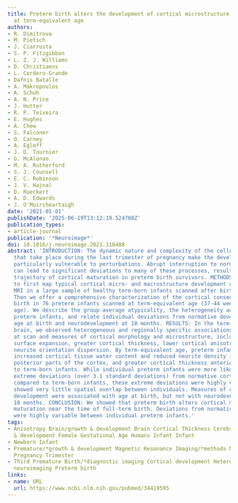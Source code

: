 ```yaml
---
title: Preterm birth alters the development of cortical microstructure and morphology
  at term-equivalent age
authors:
- R. Dimitrova
- M. Pietsch
- J. Ciarrusta
- S. P. Fitzgibbon
- L. Z. J. Williams
- D. Christiaens
- L. Cordero-Grande
- Dafnis Batalle
- A. Makropoulos
- A. Schuh
- A. N. Price
- J. Hutter
- R. P. Teixeira
- E. Hughes
- A. Chew
- S. Falconer
- O. Carney
- A. Egloff
- J. D. Tournier
- G. McAlonan
- M. A. Rutherford
- S. J. Counsell
- E. C. Robinson
- J. V. Hajnal
- D. Rueckert
- A. D. Edwards
- J. O'Muircheartaigh
date: '2021-01-01'
publishDate: '2025-06-19T13:12:19.524708Z'
publication_types:
- article-journal
publication: '*Neuroimage*'
doi: 10.1016/j.neuroimage.2021.118488
abstract: 'INTRODUCTION: The dynamic nature and complexity of the cellular events
  that take place during the last trimester of pregnancy make the developing cortex
  particularly vulnerable to perturbations. Abrupt interruption to normal gestation
  can lead to significant deviations to many of these processes, resulting in atypical
  trajectory of cortical maturation in preterm birth survivors. METHODS: We sought
  to first map typical cortical micro- and macrostructure development using invivo
  MRI in a large sample of healthy term-born infants scanned after birth (n = 259).
  Then we offer a comprehensive characterization of the cortical consequences of preterm
  birth in 76 preterm infants scanned at term-equivalent age (37-44 weeks postmenstrual
  age). We describe the group-average atypicality, the heterogeneity across individual
  preterm infants, and relate individual deviations from normative development to
  age at birth and neurodevelopment at 18 months. RESULTS: In the term-born neonatal
  brain, we observed heterogeneous and regionally specific associations between age
  at scan and measures of cortical morphology and microstructure, including rapid
  surface expansion, greater cortical thickness, lower cortical anisotropy and higher
  neurite orientation dispersion. By term-equivalent age, preterm infants had on average
  increased cortical tissue water content and reduced neurite density index in the
  posterior parts of the cortex, and greater cortical thickness anteriorly compared
  to term-born infants. While individual preterm infants were more likely to show
  extreme deviations (over 3.1 standard deviations) from normative cortical maturation
  compared to term-born infants, these extreme deviations were highly variable and
  showed very little spatial overlap between individuals. Measures of regional cortical
  development were associated with age at birth, but not with neurodevelopment at
  18 months. CONCLUSION: We showed that preterm birth alters cortical micro- and macrostructural
  maturation near the time of full-term birth. Deviations from normative development
  were highly variable between individual preterm infants.'
tags:
- Anisotropy Brain/growth & development Brain Cortical Thickness Cerebral Cortex/*growth
  & development Female Gestational Age Humans Infant Infant
- Newborn Infant
- Premature/*growth & development Magnetic Resonance Imaging/*methods Male Pregnancy
  Pregnancy Trimester
- Third Premature Birth/*diagnostic imaging Cortical development Heterogeneity Neonatal
  neuroimaging Preterm birth
links:
- name: URL
  url: https://www.ncbi.nlm.nih.gov/pubmed/34419595
---
```

